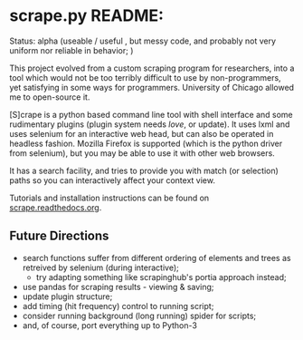 # scrape.py README:

Status:  alpha  (useable / useful , but messy code, and probably not very uniform nor reliable in behavior; )

This project evolved from a custom scraping program for researchers, into a tool which would not be too terribly difficult to use by non-programmers, yet satisfying in some ways for programmers.  University of Chicago allowed me to open-source it.

[S]crape is a python based command line tool with shell interface and some rudimentary plugins (plugin system needs *love*, or update).  It uses lxml and uses selenium for an interactive web head, but can also be operated in headless fashion.  Mozilla Firefox is supported (which is the python driver from selenium), but you may be able to use it with other web browsers.

It has a search facility, and tries to provide you with match (or selection)  paths so you can interactively affect your context view.

Tutorials and installation instructions can be found on [scrape.readthedocs.org](http://scrape.readthedocs.org).

## Future Directions

- search functions suffer from different ordering of elements and trees as retreived by selenium (during interactive); 
  - try adapting something like scrapinghub's portia approach instead;
- use pandas for scraping results - viewing & saving;
- update plugin structure;
- add timing (hit frequency) control to running script;
- consider running background (long running) spider for scripts;
- and, of course, port everything up to Python-3
